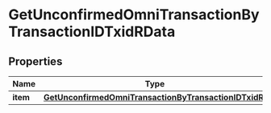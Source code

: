 

# GetUnconfirmedOmniTransactionByTransactionIDTxidRData


## Properties

Name | Type | Description | Notes
------------ | ------------- | ------------- | -------------
**item** | [**GetUnconfirmedOmniTransactionByTransactionIDTxidRI**](GetUnconfirmedOmniTransactionByTransactionIDTxidRI.md) |  | 



